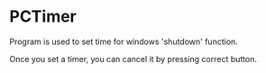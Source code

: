 # PCTimer
Program is used to set time for windows 'shutdown' function.

Once you set a timer, you can cancel it by pressing correct button.
